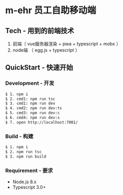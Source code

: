 # m-ehr 员工自助移动端

## Tech - 用到的前端技术

1. 前端（ vue服务器渲染 + pwa + typescript + mobx ）
2. node端 （ egg.js + typescript ）

## QuickStart - 快速开始

### Development - 开发

```bash
$ 1. npm i
$ 2. cmd1: npm run tsc
$ 3. cmd1: npm run dev
$ 4. cmd2: npm run dev:ts
$ 5. cmd3: npm run dev:c
$ 6. cmd4: npm run dev:s
$ 7. open http://localhost:7001/
```

### Build - 构建
```bash
$ 1. npm i
$ 2. npm run tsc
$ 3. npm run build
```

### Requirement - 要求

- Node.js 8.x
- Typescript 3.0+

